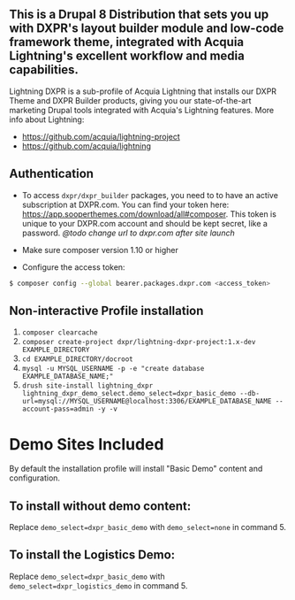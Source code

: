 ## This is a Drupal 8 Distribution that sets you up with DXPR's layout builder module and low-code framework theme, integrated with Acquia Lightning's excellent workflow and media capabilities.

Lightning DXPR is a sub-profile of Acquia Lightning that installs our DXPR Theme and DXPR Builder products, giving you our state-of-the-art marketing Drupal tools integrated with Acquia's Lightning features. More info about Lightning:   

- https://github.com/acquia/lightning-project
- https://github.com/acquia/lightning


## Authentication

- To access `dxpr/dxpr_builder` packages, you need to to have an active subscription at DXPR.com. You can find your token here: https://app.sooperthemes.com/download/all#composer. This token is unique to your DXPR.com account and should be kept secret, like a password. *@todo change url to dxpr.com after site launch*

- Make sure composer version 1.10 or higher

- Configure the access token:

```bash
$ composer config --global bearer.packages.dxpr.com <access_token>
```

## Non-interactive Profile installation

1. `composer clearcache`
2. `composer create-project dxpr/lightning-dxpr-project:1.x-dev EXAMPLE_DIRECTORY`
3. `cd EXAMPLE_DIRECTORY/docroot`
4. `mysql -u MYSQL_USERNAME -p -e "create database EXAMPLE_DATABASE_NAME;"`
5. `drush site-install lightning_dxpr lightning_dxpr_demo_select.demo_select=dxpr_basic_demo --db-url=mysql://MYSQL_USERNAME@localhost:3306/EXAMPLE_DATABASE_NAME --account-pass=admin -y -v`

# Demo Sites Included

By default the installation profile will install "Basic Demo" content and configuration.

## To install without demo content:

Replace `demo_select=dxpr_basic_demo` with `demo_select=none` in command 5.

## To install the Logistics Demo:

Replace `demo_select=dxpr_basic_demo` with `demo_select=dxpr_logistics_demo` in command 5.


